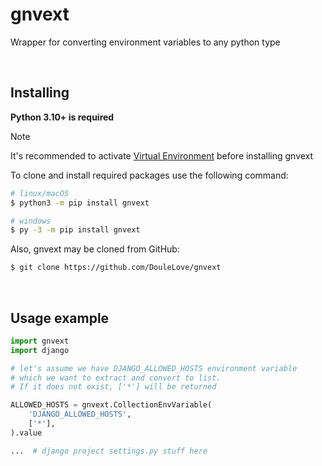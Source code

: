# gnvext
Wrapper for converting environment variables to any python type

<br>

## Installing
**Python 3.10+ is required**

> [!NOTE]
> It's recommended to activate
> <a href="https://docs.python.org/3/library/venv.html">Virtual Environment</a>
> before installing gnvext

To clone and install required packages use the following command:
```bash
# linux/macOS
$ python3 -m pip install gnvext

# windows
$ py -3 -m pip install gnvext
```

Also, gnvext may be cloned from GitHub:
```bash
$ git clone https://github.com/DouleLove/gnvext
```

<br>

## Usage example
```py
import gnvext
import django

# let's assume we have DJANGO_ALLOWED_HOSTS environment variable
# which we want to extract and convert to list.
# If it does not exist, ['*'] will be returned

ALLOWED_HOSTS = gnvext.CollectionEnvVariable(
    'DJANGO_ALLOWED_HOSTS',
    ['*'],
).value

...  # django project settings.py stuff here
```
